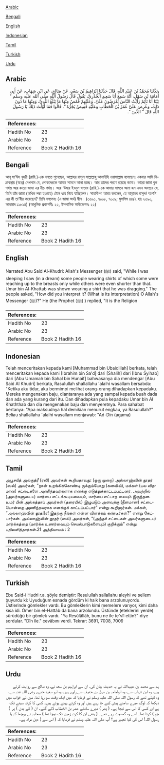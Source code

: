 [Arabic](#arabic)

[Bengali](#bengali)

[English](#english)

[Indonesian](#indonesian)

[Tamil](#tamil)

[Turkish](#turkish)

[Urdu](#urdu)

## Arabic


<div dir="rtl" lang="ar" style={{fontSize:'larger',backgroundColor:'#f8f9fa',padding:20}}>
حَدَّثَنَا مُحَمَّدُ بْنُ عُبَيْدِ اللَّهِ، قَالَ حَدَّثَنَا إِبْرَاهِيمُ بْنُ سَعْدٍ، عَنْ صَالِحٍ، عَنِ ابْنِ شِهَابٍ، عَنْ أَبِي أُمَامَةَ بْنِ سَهْلٍ، أَنَّهُ سَمِعَ أَبَا سَعِيدٍ الْخُدْرِيَّ، يَقُولُ قَالَ رَسُولُ اللَّهِ صلى الله عليه وسلم ‏"‏ بَيْنَا أَنَا نَائِمٌ رَأَيْتُ النَّاسَ يُعْرَضُونَ عَلَىَّ، وَعَلَيْهِمْ قُمُصٌ مِنْهَا مَا يَبْلُغُ الثُّدِيَّ، وَمِنْهَا مَا دُونَ ذَلِكَ، وَعُرِضَ عَلَىَّ عُمَرُ بْنُ الْخَطَّابِ وَعَلَيْهِ قَمِيصٌ يَجُرُّهُ ‏"‏‏.‏ قَالُوا فَمَا أَوَّلْتَ ذَلِكَ يَا رَسُولَ اللَّهِ قَالَ ‏"‏ الدِّينَ ‏"‏‏.‏
</div>
<div style={{backgroundColor:'#f8f9fa',padding:20, marginBottom: 10}}><table> <thead> <tr> <th>References:</th> <th></th> </tr> </thead> <tbody><tr><td>Hadith No</td><td>23</td></tr><tr><td>Arabic No</td><td>23</td></tr><tr><td>Reference</td><td>Book 2 Hadith 16</td></tr></tbody></table></div>

## Bengali


<div dir="ltr" lang="bn" style={{fontSize:'larger',backgroundColor:'#f8f9fa',padding:20}}>
আবূ সা‘ঈদ খুদরী (রাযি.)-কে বলতে শুনেছেন, আল্লাহর রাসূল সাল্লাল্লাহু আলাইহি ওয়াসাল্লাম বলেছেনঃ একবার আমি নিদ্রাবস্থায় (স্বপ্নে) দেখলাম যে, লোকদেরকে আমার সামনে আনা হচ্ছে। আর তাদের পরণে রয়েছে জামা। কারো জামা বুক পর্যন্ত আর কারো জামা এর নীচ পর্যন্ত। আর ‘উমার ইবনুল খাত্তাব (রাযি.)-কে আমার সামনে আনা হল এমন অবস্থায় যে, তিনি তাঁর জামা (অধিক লম্বা হওয়ায়) টেনে ধরে নিয়ে যাচ্ছিলেন। সাহাবীগণ আরয করলেন, হে আল্লাহর রাসূল! আপনি এর কী তা’বীর করেছেন? তিনি বললেনঃ (এ জামা অর্থ) দ্বীন। (৩৬৯১, ৭০০৮, ৭০০৯; মুসলিম ৪৪/২ হাঃ ২৩৯০, আহমাদ ১১৮১৪) (আধুনিক প্রকাশনীঃ ২২, ইসলামিক ফাউন্ডেশনঃ ২২)
</div>
<div style={{backgroundColor:'#f8f9fa',padding:20, marginBottom: 10}}><table> <thead> <tr> <th>References:</th> <th></th> </tr> </thead> <tbody><tr><td>Hadith No</td><td>23</td></tr><tr><td>Arabic No</td><td>23</td></tr><tr><td>Reference</td><td>Book 2 Hadith 16</td></tr></tbody></table></div>

## English


<div dir="ltr" lang="en" style={{fontSize:'larger',backgroundColor:'#f8f9fa',padding:20}}>
Narrated Abu Said Al-Khudri: Allah's Messenger (ﷺ) said, "While I was sleeping I saw (in a dream) some people wearing shirts of which some were reaching up to the breasts only while others were even shorter than that. Umar bin Al-Khattab was shown wearing a shirt that he was dragging." The people asked, "How did you interpret it? (What is its interpretation) O Allah's Messenger (ﷺ)?" He (the Prophet (ﷺ) ) replied, "It is the Religion
</div>
<div style={{backgroundColor:'#f8f9fa',padding:20, marginBottom: 10}}><table> <thead> <tr> <th>References:</th> <th></th> </tr> </thead> <tbody><tr><td>Hadith No</td><td>23</td></tr><tr><td>Arabic No</td><td>23</td></tr><tr><td>Reference</td><td>Book 2 Hadith 16</td></tr></tbody></table></div>

## Indonesian


<div dir="ltr" lang="id" style={{fontSize:'larger',backgroundColor:'#f8f9fa',padding:20}}>
Telah menceritakan kepada kami [Muhammad bin Ubaidillah] berkata, telah menceritakan kepada kami [Ibrahim bin Sa'd] dari [Shalih] dari [Ibnu Syihab] dari [Abu Umamah bin Sahal bin Hunaif] bahwasanya dia mendengar [Abu Said Al Khudri] berkata, Rasulullah shallallahu 'alaihi wasallam bersabda: "Ketika aku tidur, aku bermimpi melihat orang-orang dihadapkan kepadaku. Mereka mengenakan baju, diantaranya ada yang sampai kepada buah dada dan ada yang kurang dari itu. Dan dihadapkan pula kepadaku Umar bin Al Khaththab dan dia mengenakan baju dan menyeretnya. Para sahabat bertanya: "Apa maksudnya hal demikian menurut engkau, ya Rasulullah?" Beliau shallallahu 'alaihi wasallam menjawab: "Ad-Din (agama)
</div>
<div style={{backgroundColor:'#f8f9fa',padding:20, marginBottom: 10}}><table> <thead> <tr> <th>References:</th> <th></th> </tr> </thead> <tbody><tr><td>Hadith No</td><td>23</td></tr><tr><td>Arabic No</td><td>23</td></tr><tr><td>Reference</td><td>Book 2 Hadith 16</td></tr></tbody></table></div>

## Tamil


<div dir="ltr" lang="ta" style={{fontSize:'larger',backgroundColor:'#f8f9fa',padding:20}}>
அபூசயீத் அல்குத்ரீ (ரலி) அவர்கள் கூறியதாவது: (ஒரு முறை) அல்லாஹ்வின் தூதர் (ஸல்) அவர்கள், “நான் உறங்கிக்கொண்டி ருக்கும்போது (கனவில்), மக்கள் (பல விதமான) சட்டைகளை அணிந்தவர்களாக எனக்கு எடுத்துக்காட்டப்பட்டனர். அவற்றில் (அவர்களுடைய) மார்பை எட்டக்கூடியவையும், மார்பை எட்டாத வையும் இருந்தன. உமர் பின் அல்கத்தாப் அவர்கள் (தரையில்) இழுபடும் அளவுக்கு (நீளமான) சட்டையொன்றை அணிந்தவராக எனக்குக் காட்டப்பட்டார்” என்று கூறினார்கள். மக்கள், “அல்லாஹ்வின் தூதரே! இதற்கு நீங்கள் என்ன விளக்கம் கண்டீர்கள்?” என்று கேட்டார்கள். அல்லாஹ்வின் தூதர் (ஸல்) அவர்கள், “(அந்தச் சட்டைகள் அவர்களுடைய) மார்க்கத்தை (மார்க்க உணர்வையும் செயல்பாடுகளையும்) குறிக்கும்” என்று பதிலளித்தார்கள்.21 அத்தியாயம் : 2
</div>
<div style={{backgroundColor:'#f8f9fa',padding:20, marginBottom: 10}}><table> <thead> <tr> <th>References:</th> <th></th> </tr> </thead> <tbody><tr><td>Hadith No</td><td>23</td></tr><tr><td>Arabic No</td><td>23</td></tr><tr><td>Reference</td><td>Book 2 Hadith 16</td></tr></tbody></table></div>

## Turkish


<div dir="ltr" lang="tr" style={{fontSize:'larger',backgroundColor:'#f8f9fa',padding:20}}>
Ebu Said-i Hudri r.a. şöyle demiştir: Resulullah sallallahu aleyhi ve sellem buyurdu ki: Uyuduğum esnada gördüm ki halk bana arzolunuyordu. Üstlerinde gömlekler vardı. Bu gömleklerin kimi memelere varıyor, kimi daha kısa idi. Ömer bin el-Hattâb da bana arzolundu. Üstünde (eteklerini yerde) sürüdüğü bir gömlek vardı. "Ya Resûlâllâh, bunu ne ile te'vîl ettin?" diye sordular. "Dîn ile." cevâbını verdi. Tekrar: 3691, 7008, 7009
</div>
<div style={{backgroundColor:'#f8f9fa',padding:20, marginBottom: 10}}><table> <thead> <tr> <th>References:</th> <th></th> </tr> </thead> <tbody><tr><td>Hadith No</td><td>23</td></tr><tr><td>Arabic No</td><td>23</td></tr><tr><td>Reference</td><td>Book 2 Hadith 16</td></tr></tbody></table></div>

## Urdu


<div dir="rtl" lang="ur" style={{fontSize:'larger',backgroundColor:'#f8f9fa',padding:20}}>
ہم سے محمد بن عبیداللہ نے یہ حدیث بیان کی، ان سے ابراہیم بن سعد نے، وہ صالح سے روایت کرتے ہیں، وہ ابن شہاب سے، وہ ابوامامہ بن سہل بن حنیف سے راوی ہیں، وہ ابو سعید خدری رضی اللہ عنہ سے، وہ کہتے تھے کہ رسول اللہ صلی اللہ علیہ وسلم نے فرمایا کہ میں ایک وقت سو رہا تھا، میں نے خواب میں دیکھا کہ لوگ میرے سامنے پیش کیے جا رہے ہیں اور وہ کرتے پہنے ہوئے ہیں۔ کسی کا کرتہ سینے تک ہے اور کسی کا اس سے نیچا ہے۔ ( پھر ) میرے سامنے عمر بن الخطاب لائے گئے۔ ان ( کے بدن ) پر ( جو ) کرتا تھا۔ اسے وہ گھسیٹ رہے تھے۔ ( یعنی ان کا کرتہ زمین تک نیچا تھا ) صحابہ نے پوچھا کہ یا رسول اللہ! اس کی کیا تعبیر ہے؟ آپ صلی اللہ علیہ وسلم نے فرمایا کہ ( اس سے ) دین مراد ہے۔
</div>
<div style={{backgroundColor:'#f8f9fa',padding:20, marginBottom: 10}}><table> <thead> <tr> <th>References:</th> <th></th> </tr> </thead> <tbody><tr><td>Hadith No</td><td>23</td></tr><tr><td>Arabic No</td><td>23</td></tr><tr><td>Reference</td><td>Book 2 Hadith 16</td></tr></tbody></table></div>